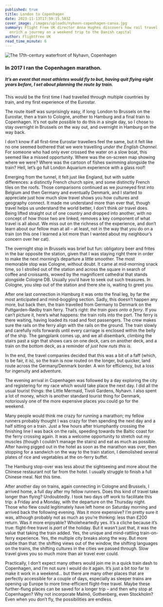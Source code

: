 ```yaml
---
published: true
title: London to Copenhagen
date: 2023-11-13T17:59:15.503Z
cover_image: /images/uploads/nyhavn-copenhagen-canva.jpg
summary: Flight Free UK director Anna Hughes discovers how rail travel can
  enrich a journey on a weekend trip to the Danish capital
author: FlightFree UK
read_time_minute: 6
---
```

![](/images/uploads/nyhavn-copenhagn-lg-canva.jpg "The 17th-century waterfront of Nyhavn, Copenhagen")

### In 2017 I ran the Copenhagen marathon.

##### It’s an event that most athletes would fly to but, having quit flying eight years before, I set about planning the route by train.

This would be the first time I had travelled through multiple countries by train, and my first experience of the Eurostar.

The route itself was surprisingly easy, if long: London to Brussels on the Eurostar, then a train to Cologne, another to Hamburg and a final train to Copenhagen. It’s not quite possible to do this in a single day, so I chose to stay overnight in Brussels on the way out, and overnight in Hamburg on the way back. 

I don’t know if all first-time Eurostar travellers feel the same, but it felt like no one seemed bothered that we were travelling *under the English Channel.* For someone who had only ever crossed the water on a slow boat, this seemed like a missed opportunity. Where was the on-screen map showing where we were? Where was the cartoon of fishes swimming alongside the train? Hell, let’s go full London Aquarium experience with a glass roof!

Emerging from the tunnel, it felt just like England, but with subtle differences: a distinctly French church spire, and some distinctly French tiles on the roofs. Those comparisons continued as we journeyed first into Belgium and then Germany and eventually Denmark, and I started to appreciate just how much slow travel shows you how cultures and geography connect. It made me understand more than ever that, though travel helps us understand the world better, I don’t think *air* travel does. Being lifted straight out of one country and dropped into another, with no concept of how those two are linked, removes a key component of what travel is all about. We miss out on the richness of the experience, and don’t learn about our fellow man at all – at least, not in the way that you do on a train (on this one I learned a lot more than I wanted about my neighbour’s concern over her cat).

The overnight stop in Brussels was brief but fun: obligatory beer and frites in the bar opposite the station, given that I was staying right there in order to make the next morning’s departure a little smoother. The most memorable stop was Cologne, without doubt. It came at mid-morning snack time, so I strolled out of the station and across the square in search of coffee and croissants, wowed by the magnificent cathedral that stands alongside Cologne DB. Usually you’d have to seek out such treasures. In Cologne, you step out of the station and there she is, waiting to greet you.

After one last connection in Hamburg it was onto the final leg, by far the most anticipated and mind-boggling section. Sadly, this doesn’t happen any more, but back then, the train travelled from Germany to Denmark on the Puttgarden-Rødby train ferry. That’s right: *the train goes onto a ferry*. If you can’t picture it, here’s what happens: the train rolls into the port. The ferry is there waiting, having loaded its road and foot passengers. The crew makes sure the rails on the ferry align with the rails on the ground. The train slowly and carefully rolls forwards until every carriage is enclosed within the belly of the ship. The gangplank comes up, and we all disembark, climbing the stairs past a sign that shows cars on one deck, cars on another deck, and a train on the bottom deck, as a reminder of *just how nuts this is*. 

In the end, the travel companies decided that this was a bit of a faff (which, to be fair, it is), so the train is now routed on the longer, but quicker, land route across the Germany/Denmark border. A win for efficiency, but a loss for ingenuity and adventure.

The evening arrival in Copenhagen was followed by a day exploring the city and registering for my race which would take place the next day. I did all the usual tourist things: the Little Mermaid, Tivoli Gardens, Nyhavn. I also spent a lot of money, which is another standard tourist thing for Denmark, notoriously one of the more expensive places you could go for the weekend. 

Many people would think me crazy for running a marathon; my fellow runners probably thought I was crazy for then spending the next day and a half sitting on a train. Just a few hours after triumphantly crossing the finishing line I was back on the rails, speeding towards the Baltic coast for the ferry crossing again. It was a welcome opportunity to stretch out my muscles (though I couldn’t manage the stairs) and eat as much as possible. After having pigged out in the hotel as soon as the marathon was over, then stopping for a sandwich on the way to the train station, I demolished several plates of rice and vegetables at the on-ferry buffet. 

The Hamburg stop-over was less about the sightseeing and more about the Chinese restaurant not far from the hotel. I usually struggle to finish a full Chinese meal. Not this time.

After another day on trains, again connecting in Cologne and Brussels, I arrived home, a full day after my fellow runners. Does this kind of travel take longer than flying? Undoubtedly. I took two days off work to facilitate this trip: a Friday and a Monday, with the departure on the Thursday night. Those who flew could legitimately have left home on Saturday morning and arrived back the following evening. Was it more expensive? I’m pretty sure it was, although probably not as much as you’re thinking: less than £200 return. Was it more enjoyable? Wholeheartedly yes. It’s a cliche because it’s true: flight-free travel is *part* of the holiday. But it wasn’t just that, it was the value that taking the train added. Yes, the unique and mind-rattling train-on-ferry experience. Yes, the multiple city breaks along the way. But more subtle than that: the shifting views out of the window, the shifting languages on the trains, the shifting cultures in the cities we passed through. Slow travel gives you so much more than air travel ever could.

Practically, I don’t expect many others would join me in a quick train dash to Copenhagen, and I’m not sure I would do it again. It’s just a bit *too* far to make it work in a weekend… but there are many other places that are perfectly accessible for a couple of days, especially as sleeper trains are opening up Europe to more time-efficient flight-free travel. Maybe these further-flung places can be saved for a longer trip – and then why stop at Copenhagen? Why not incorporate Malmö, Gothenberg, even Stockholm? Even when you don’t fly, the possibilities are endless.